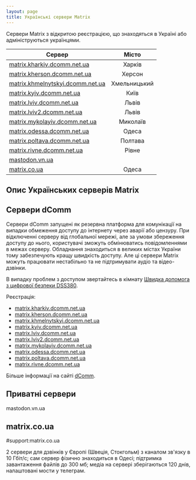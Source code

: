 ```yaml
---
layout: page
title: Українські сервери Matrix
---
```

Сервери Matrix з відкритою реєстрацією, що знаходяться в Україні або адмініструються українцями.

| Сервер                                                                      |    Місто     |
|-----------------------------------------------------------------------------|:------------:|
| [matrix.kharkiv.dcomm.net.ua](#сервери-dcomm)                               |    Харків    |
| [matrix.kherson.dcomm.net.ua](#сервери-dcomm)                               |    Херсон    |
| [matrix.khmelnytskyi.dcomm.net.ua](#сервери-dcomm)                          | Хмельницький |
| [matrix.kyiv.dcomm.net.ua](#сервери-dcomm)                                  |     Київ     |
| [matrix.lviv.dcomm.net.ua](#сервери-dcomm)                                  |    Львів     |
| [matrix.lviv2.dcomm.net.ua](#сервери-dcomm)                                 |    Львів     |
| [matrix.mykolayiv.dcomm.net.ua](#сервери-dcomm)                             |   Миколаїв   |
| [matrix.odessa.dcomm.net.ua](#сервери-dcomm)                                |    Одеса     |
| [matrix.poltava.dcomm.net.ua](#сервери-dcomm)                               |   Полтава    |
| [matrix.rivne.dcomm.net.ua](#сервери-dcomm)                                 |    Рівне     |
| [mastodon.vn.ua](https://mastodon.vn.ua/)                                   |              |
| [matrix.co.ua](#matrix.co.ua)                                               |    Одеса     |

## Опис Українських серверів Matrix

## Сервери dComm

Сервери dComm запущені як резервна платформа для комунікації на випадки обмеження доступу до інтернету через аварії або цензуру. При відключенні серверу від глобальної мережі, але за умови збереження доступу до нього, користувачі зможуть обмінюватись повідомленнями в межах серверу. Обладнання знаходиться в великих містах України тому забезпечують кращу швидкість доступу. Але ці сервери Matrix можуть працювати нестабільно та не підтримувати аудіо та відео-дзвінки.

В випадку проблем з доступом звертайтесь в кімнату [Швидка допомога з цифрової безпеки DSS380](https://matrix.to/#/#dsec:matrix.kherson.dcomm.net.ua).

Реєстрація:
- [matrix.kharkiv.dcomm.net.ua](https://chat.kharkiv.dcomm.net.ua)
- [matrix.kherson.dcomm.net.ua](https://chat.kherson.dcomm.net.ua/)
- [matrix.khmelnytskyi.dcomm.net.ua](https://chat.khmelnytskyi.dcomm.net.ua/)
- [matrix.kyiv.dcomm.net.ua](https://chat.kyiv.dcomm.net.ua/)
- [matrix.lviv.dcomm.net.ua](https://matrix.lviv.dcomm.net.ua/)
- [matrix.lviv2.dcomm.net.ua](https://chat.lviv2.dcomm.net.ua/)
- [matrix.mykolayiv.dcomm.net.ua](https://chat.mykolayiv.dcomm.net.ua/)
- [matrix.odessa.dcomm.net.ua](https://matrix.odessa.dcomm.net.ua)
- [matrix.poltava.dcomm.net.ua](https://poltava.dcomm.net.ua/)
- [matrix.rivne.dcomm.net.ua](https://chat.rivne.dcomm.net.ua)

Більше інформації на сайті [dComm](https://dcomm.net.ua/).

## Приватні сервери

mastodon.vn.ua

## matrix.co.ua

#support:matrix.co.ua 

2 сервери для дзвінків у Європі (Швеція, Стокгольм) з каналом зв'язку в 10 Гбіт/с; сам сервер фізично знаходиться в Одесі; підтримка завантаження файлів до 300 мб; медіа на сервері зберігаються 120 днів, налаштовані мости у телеграм.

